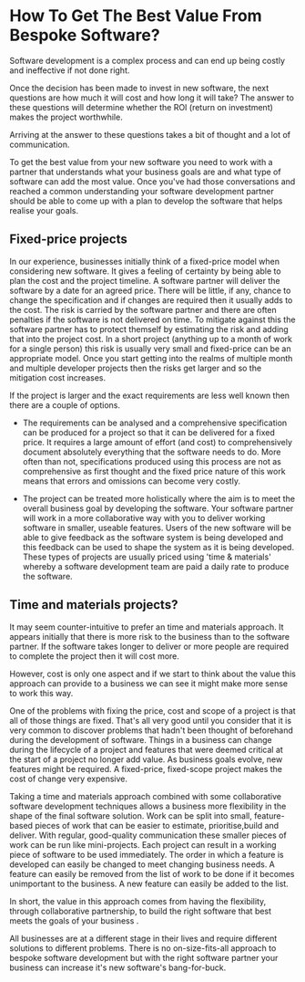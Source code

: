 # How To Get The Best Value From Bespoke Software?

Software development is a complex process and can end up being costly and ineffective if not done right.

Once the decision has been made to invest in new software, the next questions are how much it will cost and how long it will take?  The answer to these questions will determine whether the ROI (return on investment) makes the project worthwhile. 

Arriving at the answer to these questions takes a bit of thought and a lot of communication.

To get the best value from your new software you need to work with a partner that understands what your business goals are and what type of software can add the most value. Once you've had those conversations and reached a common understanding your software development partner should be able to come up with a plan to develop the software that helps realise your goals. 

## Fixed-price projects

In our experience, businesses initially think of a fixed-price model when considering new software.  It gives a feeling of certainty by being able to plan the cost and the project timeline.  A software partner will deliver the software by a date for an agreed price. There will be little, if any, chance to change the specification and if changes are required then it usually adds to the cost. The risk is carried by the software partner and there are often penalties if the software is not delivered on time.  To mitigate against this the software partner has to protect themself by estimating the risk and adding that into the project cost. In a short project (anything up to a month of work for a single person) this risk is usually very small and fixed-price can be an appropriate model.  Once you start getting into the realms of multiple month and multiple developer projects then the risks get larger and so the mitigation cost increases.

If the project is larger and the exact requirements are less well known then there are a couple of options.

- The requirements can be analysed and a comprehensive specification can be produced for a project so that it can be delivered for a fixed price.  It requires a large amount of effort (and cost) to comprehensively document absolutely everything that the software needs to do.  More often than not, specifications produced using this process are not as comprehensive as first thought and the fixed price nature of this work means that errors and omissions can become very costly.

 - The project can be treated more holistically where the aim is to meet the overall business goal by developing the software. Your software partner will work in a more collaborative way with you to deliver working software in smaller, useable features.  Users of the new software will be able to give feedback as the software system is being developed and this feedback can be used to shape the system as it is being developed.  These types of projects are usually priced using  'time & materials' whereby a software development team are paid a daily rate to produce the software.


## Time and materials projects?

It may seem counter-intuitive to prefer an time and materials approach. It appears initially that there is more risk to the business than to the software partner. If the software takes longer to deliver or more people are required to complete the project then it will cost more.  

However, cost is only one aspect and if we start to think about the value this approach can provide to a business we can see it might make more sense to work this way.

One of the problems with fixing the price, cost and scope of a project is that all of those things are fixed.  That's all very good until you consider that it is very common to discover problems that hadn't been thought of beforehand during the development of software. Things in a business can change during the lifecycle of a project and features that were deemed critical at the start of a project no longer add value.  As business goals evolve, new features might be required. A fixed-price, fixed-scope project makes the cost of change very expensive.

Taking a time and materials approach combined with some collaborative software development techniques allows a business more flexibility in the shape of the final software solution. Work can be split into small, feature-based pieces of work that can be easier to estimate, prioritise,build and deliver. With regular, good-quality communication these smaller pieces of work can be run like mini-projects. Each project can result in a working piece of software to be used immediately.  The order in which a feature is developed can easily be changed to meet changing business needs.  A feature can easily be removed from the list of work to be done if it becomes unimportant to the business. A new feature can easily be added to the list.

In short, the value in this approach comes from having the flexibility, through collaborative partnership, to build the right software that best meets the goals of your business .

All businesses are at a different stage in their lives and require different solutions to different problems.  There is no on-size-fits-all approach to bespoke software development but with the right software partner your business can increase it's new software's bang-for-buck.
